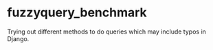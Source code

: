 # fuzzyquery_benchmark
Trying out different methods to do queries which may include typos in Django.
